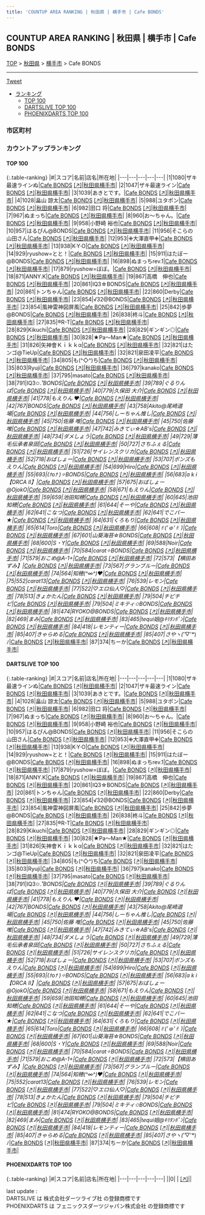 ```yaml
---
title: 'COUNTUP AREA RANKING | 秋田県 | 横手市 | Cafe BONDS'
---
```

## COUNTUP AREA RANKING | 秋田県 | 横手市 | Cafe BONDS

[TOP](/darts/rank/) > [秋田県](/darts/rank/秋田県/) > [横手市](/darts/rank/秋田県/横手市/) > Cafe BONDS

___

<a href="https://twitter.com/share?ref_src=twsrc%5Etfw" data-text="COUNTUP AREA RANKING | 秋田県横手市Cafe BONDS" class="twitter-share-button" data-hashtags="DARTSLIVE,PHOENIXDARTS,darts,ダーツ" data-show-count="false">Tweet</a>

* [ランキング](#カウントアップランキング)
    * [TOP 100](#top-100)
    * [DARTSLIVE TOP 100](#dartslive-top-100)
    * [PHOENIXDARTS TOP 100](#phoenixdarts-top-100)

### 市区町村

<ul>

</ul>

### カウントアップランキング

#### TOP 100



{:.table-ranking}
|#|スコア|名前|店名|所在地|
|---|---|---|---|---|
|1|1080|<span class="rank-name-dl">ザキ最速ラインぬ</span>|<a href="/darts/rank/shops/25b6ead1f0da3bd80d9b047a20a7ba1e.html">Cafe BONDS</a> <a href="https://search.dartslive.com/jp/shop/25b6ead1f0da3bd80d9b047a20a7ba1e">[↗]</a>|<a href="/darts/rank/秋田県/横手市">秋田県横手市</a>|
|2|1047|<span class="rank-name-dl">ザキ最速ライン</span>|<a href="/darts/rank/shops/25b6ead1f0da3bd80d9b047a20a7ba1e.html">Cafe BONDS</a> <a href="https://search.dartslive.com/jp/shop/25b6ead1f0da3bd80d9b047a20a7ba1e">[↗]</a>|<a href="/darts/rank/秋田県/横手市">秋田県横手市</a>|
|3|1039|<span class="rank-name-dl">あきとです。</span>|<a href="/darts/rank/shops/25b6ead1f0da3bd80d9b047a20a7ba1e.html">Cafe BONDS</a> <a href="https://search.dartslive.com/jp/shop/25b6ead1f0da3bd80d9b047a20a7ba1e">[↗]</a>|<a href="/darts/rank/秋田県/横手市">秋田県横手市</a>|
|4|1028|<span class="rank-name-dl">畠山 諒太</span>|<a href="/darts/rank/shops/25b6ead1f0da3bd80d9b047a20a7ba1e.html">Cafe BONDS</a> <a href="https://search.dartslive.com/jp/shop/25b6ead1f0da3bd80d9b047a20a7ba1e">[↗]</a>|<a href="/darts/rank/秋田県/横手市">秋田県横手市</a>|
|5|988|<span class="rank-name-dl">ユタポン</span>|<a href="/darts/rank/shops/25b6ead1f0da3bd80d9b047a20a7ba1e.html">Cafe BONDS</a> <a href="https://search.dartslive.com/jp/shop/25b6ead1f0da3bd80d9b047a20a7ba1e">[↗]</a>|<a href="/darts/rank/秋田県/横手市">秋田県横手市</a>|
|6|982|<span class="rank-name-dl">田口 将</span>|<a href="/darts/rank/shops/25b6ead1f0da3bd80d9b047a20a7ba1e.html">Cafe BONDS</a> <a href="https://search.dartslive.com/jp/shop/25b6ead1f0da3bd80d9b047a20a7ba1e">[↗]</a>|<a href="/darts/rank/秋田県/横手市">秋田県横手市</a>|
|7|967|<span class="rank-name-dl">ぬまっち</span>|<a href="/darts/rank/shops/25b6ead1f0da3bd80d9b047a20a7ba1e.html">Cafe BONDS</a> <a href="https://search.dartslive.com/jp/shop/25b6ead1f0da3bd80d9b047a20a7ba1e">[↗]</a>|<a href="/darts/rank/秋田県/横手市">秋田県横手市</a>|
|8|960|<span class="rank-name-dl">お～ちゃん。</span>|<a href="/darts/rank/shops/25b6ead1f0da3bd80d9b047a20a7ba1e.html">Cafe BONDS</a> <a href="https://search.dartslive.com/jp/shop/25b6ead1f0da3bd80d9b047a20a7ba1e">[↗]</a>|<a href="/darts/rank/秋田県/横手市">秋田県横手市</a>|
|9|958|<span class="rank-name-dl">小野崎 裕也</span>|<a href="/darts/rank/shops/25b6ead1f0da3bd80d9b047a20a7ba1e.html">Cafe BONDS</a> <a href="https://search.dartslive.com/jp/shop/25b6ead1f0da3bd80d9b047a20a7ba1e">[↗]</a>|<a href="/darts/rank/秋田県/横手市">秋田県横手市</a>|
|10|957|<span class="rank-name-dl">はるぴん@BONDS</span>|<a href="/darts/rank/shops/25b6ead1f0da3bd80d9b047a20a7ba1e.html">Cafe BONDS</a> <a href="https://search.dartslive.com/jp/shop/25b6ead1f0da3bd80d9b047a20a7ba1e">[↗]</a>|<a href="/darts/rank/秋田県/横手市">秋田県横手市</a>|
|11|956|<span class="rank-name-dl">そこらの山田さん</span>|<a href="/darts/rank/shops/25b6ead1f0da3bd80d9b047a20a7ba1e.html">Cafe BONDS</a> <a href="https://search.dartslive.com/jp/shop/25b6ead1f0da3bd80d9b047a20a7ba1e">[↗]</a>|<a href="/darts/rank/秋田県/横手市">秋田県横手市</a>|
|12|953|<span class="rank-name-dl">✙大澤直甲✙</span>|<a href="/darts/rank/shops/25b6ead1f0da3bd80d9b047a20a7ba1e.html">Cafe BONDS</a> <a href="https://search.dartslive.com/jp/shop/25b6ead1f0da3bd80d9b047a20a7ba1e">[↗]</a>|<a href="/darts/rank/秋田県/横手市">秋田県横手市</a>|
|13|938|<span class="rank-name-dl">K·Y·O</span>|<a href="/darts/rank/shops/25b6ead1f0da3bd80d9b047a20a7ba1e.html">Cafe BONDS</a> <a href="https://search.dartslive.com/jp/shop/25b6ead1f0da3bd80d9b047a20a7ba1e">[↗]</a>|<a href="/darts/rank/秋田県/横手市">秋田県横手市</a>|
|14|929|<span class="rank-name-dl">ryushow=とと！</span>|<a href="/darts/rank/shops/25b6ead1f0da3bd80d9b047a20a7ba1e.html">Cafe BONDS</a> <a href="https://search.dartslive.com/jp/shop/25b6ead1f0da3bd80d9b047a20a7ba1e">[↗]</a>|<a href="/darts/rank/秋田県/横手市">秋田県横手市</a>|
|15|911|<span class="rank-name-dl">はたぼー@BONDS</span>|<a href="/darts/rank/shops/25b6ead1f0da3bd80d9b047a20a7ba1e.html">Cafe BONDS</a> <a href="https://search.dartslive.com/jp/shop/25b6ead1f0da3bd80d9b047a20a7ba1e">[↗]</a>|<a href="/darts/rank/秋田県/横手市">秋田県横手市</a>|
|16|898|<span class="rank-name-dl">ぬまっちrev.1</span>|<a href="/darts/rank/shops/25b6ead1f0da3bd80d9b047a20a7ba1e.html">Cafe BONDS</a> <a href="https://search.dartslive.com/jp/shop/25b6ead1f0da3bd80d9b047a20a7ba1e">[↗]</a>|<a href="/darts/rank/秋田県/横手市">秋田県横手市</a>|
|17|879|<span class="rank-name-dl">ryushow=ぼぼ。</span>|<a href="/darts/rank/shops/25b6ead1f0da3bd80d9b047a20a7ba1e.html">Cafe BONDS</a> <a href="https://search.dartslive.com/jp/shop/25b6ead1f0da3bd80d9b047a20a7ba1e">[↗]</a>|<a href="/darts/rank/秋田県/横手市">秋田県横手市</a>|
|18|871|<span class="rank-name-dl">ANNY.K</span>|<a href="/darts/rank/shops/25b6ead1f0da3bd80d9b047a20a7ba1e.html">Cafe BONDS</a> <a href="https://search.dartslive.com/jp/shop/25b6ead1f0da3bd80d9b047a20a7ba1e">[↗]</a>|<a href="/darts/rank/秋田県/横手市">秋田県横手市</a>|
|19|867|<span class="rank-name-dl">高橋　伸也</span>|<a href="/darts/rank/shops/25b6ead1f0da3bd80d9b047a20a7ba1e.html">Cafe BONDS</a> <a href="https://search.dartslive.com/jp/shop/25b6ead1f0da3bd80d9b047a20a7ba1e">[↗]</a>|<a href="/darts/rank/秋田県/横手市">秋田県横手市</a>|
|20|861|<span class="rank-name-dl">IQ3☆BONDS</span>|<a href="/darts/rank/shops/25b6ead1f0da3bd80d9b047a20a7ba1e.html">Cafe BONDS</a> <a href="https://search.dartslive.com/jp/shop/25b6ead1f0da3bd80d9b047a20a7ba1e">[↗]</a>|<a href="/darts/rank/秋田県/横手市">秋田県横手市</a>|
|20|861|<span class="rank-name-dl">トンちゃん</span>|<a href="/darts/rank/shops/25b6ead1f0da3bd80d9b047a20a7ba1e.html">Cafe BONDS</a> <a href="https://search.dartslive.com/jp/shop/25b6ead1f0da3bd80d9b047a20a7ba1e">[↗]</a>|<a href="/darts/rank/秋田県/横手市">秋田県横手市</a>|
|22|860|<span class="rank-name-dl">Derby</span>|<a href="/darts/rank/shops/25b6ead1f0da3bd80d9b047a20a7ba1e.html">Cafe BONDS</a> <a href="https://search.dartslive.com/jp/shop/25b6ead1f0da3bd80d9b047a20a7ba1e">[↗]</a>|<a href="/darts/rank/秋田県/横手市">秋田県横手市</a>|
|23|854|<span class="rank-name-dl">√32@BONDS</span>|<a href="/darts/rank/shops/25b6ead1f0da3bd80d9b047a20a7ba1e.html">Cafe BONDS</a> <a href="https://search.dartslive.com/jp/shop/25b6ead1f0da3bd80d9b047a20a7ba1e">[↗]</a>|<a href="/darts/rank/秋田県/横手市">秋田県横手市</a>|
|23|854|<span class="rank-name-dl">風神雷神図屏風</span>|<a href="/darts/rank/shops/25b6ead1f0da3bd80d9b047a20a7ba1e.html">Cafe BONDS</a> <a href="https://search.dartslive.com/jp/shop/25b6ead1f0da3bd80d9b047a20a7ba1e">[↗]</a>|<a href="/darts/rank/秋田県/横手市">秋田県横手市</a>|
|25|842|<span class="rank-name-dl">歩夢@BONDS</span>|<a href="/darts/rank/shops/25b6ead1f0da3bd80d9b047a20a7ba1e.html">Cafe BONDS</a> <a href="https://search.dartslive.com/jp/shop/25b6ead1f0da3bd80d9b047a20a7ba1e">[↗]</a>|<a href="/darts/rank/秋田県/横手市">秋田県横手市</a>|
|26|838|<span class="rank-name-dl">柊斗</span>|<a href="/darts/rank/shops/25b6ead1f0da3bd80d9b047a20a7ba1e.html">Cafe BONDS</a> <a href="https://search.dartslive.com/jp/shop/25b6ead1f0da3bd80d9b047a20a7ba1e">[↗]</a>|<a href="/darts/rank/秋田県/横手市">秋田県横手市</a>|
|27|835|<span class="rank-name-dl">®︎R-T</span>|<a href="/darts/rank/shops/25b6ead1f0da3bd80d9b047a20a7ba1e.html">Cafe BONDS</a> <a href="https://search.dartslive.com/jp/shop/25b6ead1f0da3bd80d9b047a20a7ba1e">[↗]</a>|<a href="/darts/rank/秋田県/横手市">秋田県横手市</a>|
|28|829|<span class="rank-name-dl">Kikuchi</span>|<a href="/darts/rank/shops/25b6ead1f0da3bd80d9b047a20a7ba1e.html">Cafe BONDS</a> <a href="https://search.dartslive.com/jp/shop/25b6ead1f0da3bd80d9b047a20a7ba1e">[↗]</a>|<a href="/darts/rank/秋田県/横手市">秋田県横手市</a>|
|28|829|<span class="rank-name-dl">ギンギン◎</span>|<a href="/darts/rank/shops/25b6ead1f0da3bd80d9b047a20a7ba1e.html">Cafe BONDS</a> <a href="https://search.dartslive.com/jp/shop/25b6ead1f0da3bd80d9b047a20a7ba1e">[↗]</a>|<a href="/darts/rank/秋田県/横手市">秋田県横手市</a>|
|30|828|<span class="rank-name-dl">★Pa～Man★</span>|<a href="/darts/rank/shops/25b6ead1f0da3bd80d9b047a20a7ba1e.html">Cafe BONDS</a> <a href="https://search.dartslive.com/jp/shop/25b6ead1f0da3bd80d9b047a20a7ba1e">[↗]</a>|<a href="/darts/rank/秋田県/横手市">秋田県横手市</a>|
|31|826|<span class="rank-name-dl">矢神會Ｋｉｋｋα</span>|<a href="/darts/rank/shops/25b6ead1f0da3bd80d9b047a20a7ba1e.html">Cafe BONDS</a> <a href="https://search.dartslive.com/jp/shop/25b6ead1f0da3bd80d9b047a20a7ba1e">[↗]</a>|<a href="/darts/rank/秋田県/横手市">秋田県横手市</a>|
|32|821|<span class="rank-name-dl">はたンゴ@TieUp</span>|<a href="/darts/rank/shops/25b6ead1f0da3bd80d9b047a20a7ba1e.html">Cafe BONDS</a> <a href="https://search.dartslive.com/jp/shop/25b6ead1f0da3bd80d9b047a20a7ba1e">[↗]</a>|<a href="/darts/rank/秋田県/横手市">秋田県横手市</a>|
|32|821|<span class="rank-name-dl">泉田凌平</span>|<a href="/darts/rank/shops/25b6ead1f0da3bd80d9b047a20a7ba1e.html">Cafe BONDS</a> <a href="https://search.dartslive.com/jp/shop/25b6ead1f0da3bd80d9b047a20a7ba1e">[↗]</a>|<a href="/darts/rank/秋田県/横手市">秋田県横手市</a>|
|34|805|<span class="rank-name-dl">も(^◇^)ち</span>|<a href="/darts/rank/shops/25b6ead1f0da3bd80d9b047a20a7ba1e.html">Cafe BONDS</a> <a href="https://search.dartslive.com/jp/shop/25b6ead1f0da3bd80d9b047a20a7ba1e">[↗]</a>|<a href="/darts/rank/秋田県/横手市">秋田県横手市</a>|
|35|803|<span class="rank-name-dl">Ryuji</span>|<a href="/darts/rank/shops/25b6ead1f0da3bd80d9b047a20a7ba1e.html">Cafe BONDS</a> <a href="https://search.dartslive.com/jp/shop/25b6ead1f0da3bd80d9b047a20a7ba1e">[↗]</a>|<a href="/darts/rank/秋田県/横手市">秋田県横手市</a>|
|36|797|<span class="rank-name-dl">kanako</span>|<a href="/darts/rank/shops/25b6ead1f0da3bd80d9b047a20a7ba1e.html">Cafe BONDS</a> <a href="https://search.dartslive.com/jp/shop/25b6ead1f0da3bd80d9b047a20a7ba1e">[↗]</a>|<a href="/darts/rank/秋田県/横手市">秋田県横手市</a>|
|37|795|<span class="rank-name-dl">masato</span>|<a href="/darts/rank/shops/25b6ead1f0da3bd80d9b047a20a7ba1e.html">Cafe BONDS</a> <a href="https://search.dartslive.com/jp/shop/25b6ead1f0da3bd80d9b047a20a7ba1e">[↗]</a>|<a href="/darts/rank/秋田県/横手市">秋田県横手市</a>|
|38|791|<span class="rank-name-dl">IQ3✩.*˚BONDS</span>|<a href="/darts/rank/shops/25b6ead1f0da3bd80d9b047a20a7ba1e.html">Cafe BONDS</a> <a href="https://search.dartslive.com/jp/shop/25b6ead1f0da3bd80d9b047a20a7ba1e">[↗]</a>|<a href="/darts/rank/秋田県/横手市">秋田県横手市</a>|
|39|789|<span class="rank-name-dl">ぐるりんぱ</span>|<a href="/darts/rank/shops/25b6ead1f0da3bd80d9b047a20a7ba1e.html">Cafe BONDS</a> <a href="https://search.dartslive.com/jp/shop/25b6ead1f0da3bd80d9b047a20a7ba1e">[↗]</a>|<a href="/darts/rank/秋田県/横手市">秋田県横手市</a>|
|40|779|<span class="rank-name-dl">久保田 大介</span>|<a href="/darts/rank/shops/25b6ead1f0da3bd80d9b047a20a7ba1e.html">Cafe BONDS</a> <a href="https://search.dartslive.com/jp/shop/25b6ead1f0da3bd80d9b047a20a7ba1e">[↗]</a>|<a href="/darts/rank/秋田県/横手市">秋田県横手市</a>|
|41|778|<span class="rank-name-dl">もえりん ♥️</span>|<a href="/darts/rank/shops/25b6ead1f0da3bd80d9b047a20a7ba1e.html">Cafe BONDS</a> <a href="https://search.dartslive.com/jp/shop/25b6ead1f0da3bd80d9b047a20a7ba1e">[↗]</a>|<a href="/darts/rank/秋田県/横手市">秋田県横手市</a>|
|42|767|<span class="rank-name-dl">BONDS</span>|<a href="/darts/rank/shops/25b6ead1f0da3bd80d9b047a20a7ba1e.html">Cafe BONDS</a> <a href="https://search.dartslive.com/jp/shop/25b6ead1f0da3bd80d9b047a20a7ba1e">[↗]</a>|<a href="/darts/rank/秋田県/横手市">秋田県横手市</a>|
|43|758|<span class="rank-name-dl">Akito@尾崎道場</span>|<a href="/darts/rank/shops/25b6ead1f0da3bd80d9b047a20a7ba1e.html">Cafe BONDS</a> <a href="https://search.dartslive.com/jp/shop/25b6ead1f0da3bd80d9b047a20a7ba1e">[↗]</a>|<a href="/darts/rank/秋田県/横手市">秋田県横手市</a>|
|44|756|<span class="rank-name-dl">しーちゃん推し</span>|<a href="/darts/rank/shops/25b6ead1f0da3bd80d9b047a20a7ba1e.html">Cafe BONDS</a> <a href="https://search.dartslive.com/jp/shop/25b6ead1f0da3bd80d9b047a20a7ba1e">[↗]</a>|<a href="/darts/rank/秋田県/横手市">秋田県横手市</a>|
|45|750|<span class="rank-name-dl">佐藤 唯</span>|<a href="/darts/rank/shops/25b6ead1f0da3bd80d9b047a20a7ba1e.html">Cafe BONDS</a> <a href="https://search.dartslive.com/jp/shop/25b6ead1f0da3bd80d9b047a20a7ba1e">[↗]</a>|<a href="/darts/rank/秋田県/横手市">秋田県横手市</a>|
|45|750|<span class="rank-name-dl">佐藤　唯</span>|<a href="/darts/rank/shops/25b6ead1f0da3bd80d9b047a20a7ba1e.html">Cafe BONDS</a> <a href="https://search.dartslive.com/jp/shop/25b6ead1f0da3bd80d9b047a20a7ba1e">[↗]</a>|<a href="/darts/rank/秋田県/横手市">秋田県横手市</a>|
|47|742|<span class="rank-name-dl">みきてぃ☆AB&#x27;s</span>|<a href="/darts/rank/shops/25b6ead1f0da3bd80d9b047a20a7ba1e.html">Cafe BONDS</a> <a href="https://search.dartslive.com/jp/shop/25b6ead1f0da3bd80d9b047a20a7ba1e">[↗]</a>|<a href="/darts/rank/秋田県/横手市">秋田県横手市</a>|
|48|734|<span class="rank-name-dl">ダメしょう</span>|<a href="/darts/rank/shops/25b6ead1f0da3bd80d9b047a20a7ba1e.html">Cafe BONDS</a> <a href="https://search.dartslive.com/jp/shop/25b6ead1f0da3bd80d9b047a20a7ba1e">[↗]</a>|<a href="/darts/rank/秋田県/横手市">秋田県横手市</a>|
|49|729|<span class="rank-name-dl">薄毛伝承者泉田</span>|<a href="/darts/rank/shops/25b6ead1f0da3bd80d9b047a20a7ba1e.html">Cafe BONDS</a> <a href="https://search.dartslive.com/jp/shop/25b6ead1f0da3bd80d9b047a20a7ba1e">[↗]</a>|<a href="/darts/rank/秋田県/横手市">秋田県横手市</a>|
|50|727|<span class="rank-name-dl">さちふぇる</span>|<a href="/darts/rank/shops/25b6ead1f0da3bd80d9b047a20a7ba1e.html">Cafe BONDS</a> <a href="https://search.dartslive.com/jp/shop/25b6ead1f0da3bd80d9b047a20a7ba1e">[↗]</a>|<a href="/darts/rank/秋田県/横手市">秋田県横手市</a>|
|51|726|<span class="rank-name-dl">サイレンスクリカ</span>|<a href="/darts/rank/shops/25b6ead1f0da3bd80d9b047a20a7ba1e.html">Cafe BONDS</a> <a href="https://search.dartslive.com/jp/shop/25b6ead1f0da3bd80d9b047a20a7ba1e">[↗]</a>|<a href="/darts/rank/秋田県/横手市">秋田県横手市</a>|
|52|718|<span class="rank-name-dl">おばしょー</span>|<a href="/darts/rank/shops/25b6ead1f0da3bd80d9b047a20a7ba1e.html">Cafe BONDS</a> <a href="https://search.dartslive.com/jp/shop/25b6ead1f0da3bd80d9b047a20a7ba1e">[↗]</a>|<a href="/darts/rank/秋田県/横手市">秋田県横手市</a>|
|53|707|<span class="rank-name-dl">ボンズもえりん</span>|<a href="/darts/rank/shops/25b6ead1f0da3bd80d9b047a20a7ba1e.html">Cafe BONDS</a> <a href="https://search.dartslive.com/jp/shop/25b6ead1f0da3bd80d9b047a20a7ba1e">[↗]</a>|<a href="/darts/rank/秋田県/横手市">秋田県横手市</a>|
|54|699|<span class="rank-name-dl">Hiro</span>|<a href="/darts/rank/shops/25b6ead1f0da3bd80d9b047a20a7ba1e.html">Cafe BONDS</a> <a href="https://search.dartslive.com/jp/shop/25b6ead1f0da3bd80d9b047a20a7ba1e">[↗]</a>|<a href="/darts/rank/秋田県/横手市">秋田県横手市</a>|
|55|693|<span class="rank-name-dl">(ﾅoﾅ )✧BONDS</span>|<a href="/darts/rank/shops/25b6ead1f0da3bd80d9b047a20a7ba1e.html">Cafe BONDS</a> <a href="https://search.dartslive.com/jp/shop/25b6ead1f0da3bd80d9b047a20a7ba1e">[↗]</a>|<a href="/darts/rank/秋田県/横手市">秋田県横手市</a>|
|56|683|<span class="rank-name-dl">a k i【ORCA Ⅱ】</span>|<a href="/darts/rank/shops/25b6ead1f0da3bd80d9b047a20a7ba1e.html">Cafe BONDS</a> <a href="https://search.dartslive.com/jp/shop/25b6ead1f0da3bd80d9b047a20a7ba1e">[↗]</a>|<a href="/darts/rank/秋田県/横手市">秋田県横手市</a>|
|57|675|<span class="rank-name-dl">おばしょー@OjokO</span>|<a href="/darts/rank/shops/25b6ead1f0da3bd80d9b047a20a7ba1e.html">Cafe BONDS</a> <a href="https://search.dartslive.com/jp/shop/25b6ead1f0da3bd80d9b047a20a7ba1e">[↗]</a>|<a href="/darts/rank/秋田県/横手市">秋田県横手市</a>|
|58|671|<span class="rank-name-dl">もえりん</span>|<a href="/darts/rank/shops/25b6ead1f0da3bd80d9b047a20a7ba1e.html">Cafe BONDS</a> <a href="https://search.dartslive.com/jp/shop/25b6ead1f0da3bd80d9b047a20a7ba1e">[↗]</a>|<a href="/darts/rank/秋田県/横手市">秋田県横手市</a>|
|59|659|<span class="rank-name-dl">池田知穂</span>|<a href="/darts/rank/shops/25b6ead1f0da3bd80d9b047a20a7ba1e.html">Cafe BONDS</a> <a href="https://search.dartslive.com/jp/shop/25b6ead1f0da3bd80d9b047a20a7ba1e">[↗]</a>|<a href="/darts/rank/秋田県/横手市">秋田県横手市</a>|
|60|645|<span class="rank-name-dl">池田 知穂</span>|<a href="/darts/rank/shops/25b6ead1f0da3bd80d9b047a20a7ba1e.html">Cafe BONDS</a> <a href="https://search.dartslive.com/jp/shop/25b6ead1f0da3bd80d9b047a20a7ba1e">[↗]</a>|<a href="/darts/rank/秋田県/横手市">秋田県横手市</a>|
|61|644|<span class="rank-name-dl">そーや</span>|<a href="/darts/rank/shops/25b6ead1f0da3bd80d9b047a20a7ba1e.html">Cafe BONDS</a> <a href="https://search.dartslive.com/jp/shop/25b6ead1f0da3bd80d9b047a20a7ba1e">[↗]</a>|<a href="/darts/rank/秋田県/横手市">秋田県横手市</a>|
|62|641|<span class="rank-name-dl">こなつ</span>|<a href="/darts/rank/shops/25b6ead1f0da3bd80d9b047a20a7ba1e.html">Cafe BONDS</a> <a href="https://search.dartslive.com/jp/shop/25b6ead1f0da3bd80d9b047a20a7ba1e">[↗]</a>|<a href="/darts/rank/秋田県/横手市">秋田県横手市</a>|
|62|641|<span class="rank-name-dl">でこパー★</span>|<a href="/darts/rank/shops/25b6ead1f0da3bd80d9b047a20a7ba1e.html">Cafe BONDS</a> <a href="https://search.dartslive.com/jp/shop/25b6ead1f0da3bd80d9b047a20a7ba1e">[↗]</a>|<a href="/darts/rank/秋田県/横手市">秋田県横手市</a>|
|64|631|<span class="rank-name-dl">くろもり</span>|<a href="/darts/rank/shops/25b6ead1f0da3bd80d9b047a20a7ba1e.html">Cafe BONDS</a> <a href="https://search.dartslive.com/jp/shop/25b6ead1f0da3bd80d9b047a20a7ba1e">[↗]</a>|<a href="/darts/rank/秋田県/横手市">秋田県横手市</a>|
|65|614|<span class="rank-name-dl">Toro</span>|<a href="/darts/rank/shops/25b6ead1f0da3bd80d9b047a20a7ba1e.html">Cafe BONDS</a> <a href="https://search.dartslive.com/jp/shop/25b6ead1f0da3bd80d9b047a20a7ba1e">[↗]</a>|<a href="/darts/rank/秋田県/横手市">秋田県横手市</a>|
|66|608|<span class="rank-name-dl">✌︎(&#x27;ゅ&#x27;✌︎ )</span>|<a href="/darts/rank/shops/25b6ead1f0da3bd80d9b047a20a7ba1e.html">Cafe BONDS</a> <a href="https://search.dartslive.com/jp/shop/25b6ead1f0da3bd80d9b047a20a7ba1e">[↗]</a>|<a href="/darts/rank/秋田県/横手市">秋田県横手市</a>|
|67|601|<span class="rank-name-dl">山葵海苔☆BONDS</span>|<a href="/darts/rank/shops/25b6ead1f0da3bd80d9b047a20a7ba1e.html">Cafe BONDS</a> <a href="https://search.dartslive.com/jp/shop/25b6ead1f0da3bd80d9b047a20a7ba1e">[↗]</a>|<a href="/darts/rank/秋田県/横手市">秋田県横手市</a>|
|68|600|<span class="rank-name-dl">S・Y</span>|<a href="/darts/rank/shops/25b6ead1f0da3bd80d9b047a20a7ba1e.html">Cafe BONDS</a> <a href="https://search.dartslive.com/jp/shop/25b6ead1f0da3bd80d9b047a20a7ba1e">[↗]</a>|<a href="/darts/rank/秋田県/横手市">秋田県横手市</a>|
|69|588|<span class="rank-name-dl">Noir</span>|<a href="/darts/rank/shops/25b6ead1f0da3bd80d9b047a20a7ba1e.html">Cafe BONDS</a> <a href="https://search.dartslive.com/jp/shop/25b6ead1f0da3bd80d9b047a20a7ba1e">[↗]</a>|<a href="/darts/rank/秋田県/横手市">秋田県横手市</a>|
|70|584|<span class="rank-name-dl">carat︎✧BONDS</span>|<a href="/darts/rank/shops/25b6ead1f0da3bd80d9b047a20a7ba1e.html">Cafe BONDS</a> <a href="https://search.dartslive.com/jp/shop/25b6ead1f0da3bd80d9b047a20a7ba1e">[↗]</a>|<a href="/darts/rank/秋田県/横手市">秋田県横手市</a>|
|71|579|<span class="rank-name-dl">おこめ@A-1+</span>|<a href="/darts/rank/shops/25b6ead1f0da3bd80d9b047a20a7ba1e.html">Cafe BONDS</a> <a href="https://search.dartslive.com/jp/shop/25b6ead1f0da3bd80d9b047a20a7ba1e">[↗]</a>|<a href="/darts/rank/秋田県/横手市">秋田県横手市</a>|
|72|573|<span class="rank-name-dl">【横田あずみ】</span>|<a href="/darts/rank/shops/25b6ead1f0da3bd80d9b047a20a7ba1e.html">Cafe BONDS</a> <a href="https://search.dartslive.com/jp/shop/25b6ead1f0da3bd80d9b047a20a7ba1e">[↗]</a>|<a href="/darts/rank/秋田県/横手市">秋田県横手市</a>|
|73|567|<span class="rank-name-dl">グランブルー</span>|<a href="/darts/rank/shops/25b6ead1f0da3bd80d9b047a20a7ba1e.html">Cafe BONDS</a> <a href="https://search.dartslive.com/jp/shop/25b6ead1f0da3bd80d9b047a20a7ba1e">[↗]</a>|<a href="/darts/rank/秋田県/横手市">秋田県横手市</a>|
|74|564|<span class="rank-name-dl">知穂(^∞^)♥️</span>|<a href="/darts/rank/shops/25b6ead1f0da3bd80d9b047a20a7ba1e.html">Cafe BONDS</a> <a href="https://search.dartslive.com/jp/shop/25b6ead1f0da3bd80d9b047a20a7ba1e">[↗]</a>|<a href="/darts/rank/秋田県/横手市">秋田県横手市</a>|
|75|552|<span class="rank-name-dl">carat13</span>|<a href="/darts/rank/shops/25b6ead1f0da3bd80d9b047a20a7ba1e.html">Cafe BONDS</a> <a href="https://search.dartslive.com/jp/shop/25b6ead1f0da3bd80d9b047a20a7ba1e">[↗]</a>|<a href="/darts/rank/秋田県/横手市">秋田県横手市</a>|
|76|539|<span class="rank-name-dl">レモン</span>|<a href="/darts/rank/shops/25b6ead1f0da3bd80d9b047a20a7ba1e.html">Cafe BONDS</a> <a href="https://search.dartslive.com/jp/shop/25b6ead1f0da3bd80d9b047a20a7ba1e">[↗]</a>|<a href="/darts/rank/秋田県/横手市">秋田県横手市</a>|
|77|522|<span class="rank-name-dl">♡エロ仙人♡</span>|<a href="/darts/rank/shops/25b6ead1f0da3bd80d9b047a20a7ba1e.html">Cafe BONDS</a> <a href="https://search.dartslive.com/jp/shop/25b6ead1f0da3bd80d9b047a20a7ba1e">[↗]</a>|<a href="/darts/rank/秋田県/横手市">秋田県横手市</a>|
|78|513|<span class="rank-name-dl">きょかたん</span>|<a href="/darts/rank/shops/25b6ead1f0da3bd80d9b047a20a7ba1e.html">Cafe BONDS</a> <a href="https://search.dartslive.com/jp/shop/25b6ead1f0da3bd80d9b047a20a7ba1e">[↗]</a>|<a href="/darts/rank/秋田県/横手市">秋田県横手市</a>|
|79|504|<span class="rank-name-dl">チピチピ</span>|<a href="/darts/rank/shops/25b6ead1f0da3bd80d9b047a20a7ba1e.html">Cafe BONDS</a> <a href="https://search.dartslive.com/jp/shop/25b6ead1f0da3bd80d9b047a20a7ba1e">[↗]</a>|<a href="/darts/rank/秋田県/横手市">秋田県横手市</a>|
|79|504|<span class="rank-name-dl">ミキティ✩BONDS</span>|<a href="/darts/rank/shops/25b6ead1f0da3bd80d9b047a20a7ba1e.html">Cafe BONDS</a> <a href="https://search.dartslive.com/jp/shop/25b6ead1f0da3bd80d9b047a20a7ba1e">[↗]</a>|<a href="/darts/rank/秋田県/横手市">秋田県横手市</a>|
|81|474|<span class="rank-name-dl">RYOKO@BONDS</span>|<a href="/darts/rank/shops/25b6ead1f0da3bd80d9b047a20a7ba1e.html">Cafe BONDS</a> <a href="https://search.dartslive.com/jp/shop/25b6ead1f0da3bd80d9b047a20a7ba1e">[↗]</a>|<a href="/darts/rank/秋田県/横手市">秋田県横手市</a>|
|82|469|<span class="rank-name-dl">まみ</span>|<a href="/darts/rank/shops/25b6ead1f0da3bd80d9b047a20a7ba1e.html">Cafe BONDS</a> <a href="https://search.dartslive.com/jp/shop/25b6ead1f0da3bd80d9b047a20a7ba1e">[↗]</a>|<a href="/darts/rank/秋田県/横手市">秋田県横手市</a>|
|83|465|<span class="rank-name-dl">tequi姐@ｷﾘﾀﾝﾎﾟﾝ</span>|<a href="/darts/rank/shops/25b6ead1f0da3bd80d9b047a20a7ba1e.html">Cafe BONDS</a> <a href="https://search.dartslive.com/jp/shop/25b6ead1f0da3bd80d9b047a20a7ba1e">[↗]</a>|<a href="/darts/rank/秋田県/横手市">秋田県横手市</a>|
|84|418|<span class="rank-name-dl">レモンティー</span>|<a href="/darts/rank/shops/25b6ead1f0da3bd80d9b047a20a7ba1e.html">Cafe BONDS</a> <a href="https://search.dartslive.com/jp/shop/25b6ead1f0da3bd80d9b047a20a7ba1e">[↗]</a>|<a href="/darts/rank/秋田県/横手市">秋田県横手市</a>|
|85|407|<span class="rank-name-dl">きゃらめる</span>|<a href="/darts/rank/shops/25b6ead1f0da3bd80d9b047a20a7ba1e.html">Cafe BONDS</a> <a href="https://search.dartslive.com/jp/shop/25b6ead1f0da3bd80d9b047a20a7ba1e">[↗]</a>|<a href="/darts/rank/秋田県/横手市">秋田県横手市</a>|
|85|407|<span class="rank-name-dl">さやヽ(*&#x27;▽&#x27;*)ﾉ</span>|<a href="/darts/rank/shops/25b6ead1f0da3bd80d9b047a20a7ba1e.html">Cafe BONDS</a> <a href="https://search.dartslive.com/jp/shop/25b6ead1f0da3bd80d9b047a20a7ba1e">[↗]</a>|<a href="/darts/rank/秋田県/横手市">秋田県横手市</a>|
|87|374|<span class="rank-name-dl">ちーか</span>|<a href="/darts/rank/shops/25b6ead1f0da3bd80d9b047a20a7ba1e.html">Cafe BONDS</a> <a href="https://search.dartslive.com/jp/shop/25b6ead1f0da3bd80d9b047a20a7ba1e">[↗]</a>|<a href="/darts/rank/秋田県/横手市">秋田県横手市</a>|


#### DARTSLIVE TOP 100



{:.table-ranking}
|#|スコア|名前|店名|所在地|
|---|---|---|---|---|
|1|1080|<span class="rank-name-dl">ザキ最速ラインぬ</span>|<a href="/darts/rank/shops/25b6ead1f0da3bd80d9b047a20a7ba1e.html">Cafe BONDS</a> <a href="https://search.dartslive.com/jp/shop/25b6ead1f0da3bd80d9b047a20a7ba1e">[↗]</a>|<a href="/darts/rank/秋田県/横手市">秋田県横手市</a>|
|2|1047|<span class="rank-name-dl">ザキ最速ライン</span>|<a href="/darts/rank/shops/25b6ead1f0da3bd80d9b047a20a7ba1e.html">Cafe BONDS</a> <a href="https://search.dartslive.com/jp/shop/25b6ead1f0da3bd80d9b047a20a7ba1e">[↗]</a>|<a href="/darts/rank/秋田県/横手市">秋田県横手市</a>|
|3|1039|<span class="rank-name-dl">あきとです。</span>|<a href="/darts/rank/shops/25b6ead1f0da3bd80d9b047a20a7ba1e.html">Cafe BONDS</a> <a href="https://search.dartslive.com/jp/shop/25b6ead1f0da3bd80d9b047a20a7ba1e">[↗]</a>|<a href="/darts/rank/秋田県/横手市">秋田県横手市</a>|
|4|1028|<span class="rank-name-dl">畠山 諒太</span>|<a href="/darts/rank/shops/25b6ead1f0da3bd80d9b047a20a7ba1e.html">Cafe BONDS</a> <a href="https://search.dartslive.com/jp/shop/25b6ead1f0da3bd80d9b047a20a7ba1e">[↗]</a>|<a href="/darts/rank/秋田県/横手市">秋田県横手市</a>|
|5|988|<span class="rank-name-dl">ユタポン</span>|<a href="/darts/rank/shops/25b6ead1f0da3bd80d9b047a20a7ba1e.html">Cafe BONDS</a> <a href="https://search.dartslive.com/jp/shop/25b6ead1f0da3bd80d9b047a20a7ba1e">[↗]</a>|<a href="/darts/rank/秋田県/横手市">秋田県横手市</a>|
|6|982|<span class="rank-name-dl">田口 将</span>|<a href="/darts/rank/shops/25b6ead1f0da3bd80d9b047a20a7ba1e.html">Cafe BONDS</a> <a href="https://search.dartslive.com/jp/shop/25b6ead1f0da3bd80d9b047a20a7ba1e">[↗]</a>|<a href="/darts/rank/秋田県/横手市">秋田県横手市</a>|
|7|967|<span class="rank-name-dl">ぬまっち</span>|<a href="/darts/rank/shops/25b6ead1f0da3bd80d9b047a20a7ba1e.html">Cafe BONDS</a> <a href="https://search.dartslive.com/jp/shop/25b6ead1f0da3bd80d9b047a20a7ba1e">[↗]</a>|<a href="/darts/rank/秋田県/横手市">秋田県横手市</a>|
|8|960|<span class="rank-name-dl">お～ちゃん。</span>|<a href="/darts/rank/shops/25b6ead1f0da3bd80d9b047a20a7ba1e.html">Cafe BONDS</a> <a href="https://search.dartslive.com/jp/shop/25b6ead1f0da3bd80d9b047a20a7ba1e">[↗]</a>|<a href="/darts/rank/秋田県/横手市">秋田県横手市</a>|
|9|958|<span class="rank-name-dl">小野崎 裕也</span>|<a href="/darts/rank/shops/25b6ead1f0da3bd80d9b047a20a7ba1e.html">Cafe BONDS</a> <a href="https://search.dartslive.com/jp/shop/25b6ead1f0da3bd80d9b047a20a7ba1e">[↗]</a>|<a href="/darts/rank/秋田県/横手市">秋田県横手市</a>|
|10|957|<span class="rank-name-dl">はるぴん@BONDS</span>|<a href="/darts/rank/shops/25b6ead1f0da3bd80d9b047a20a7ba1e.html">Cafe BONDS</a> <a href="https://search.dartslive.com/jp/shop/25b6ead1f0da3bd80d9b047a20a7ba1e">[↗]</a>|<a href="/darts/rank/秋田県/横手市">秋田県横手市</a>|
|11|956|<span class="rank-name-dl">そこらの山田さん</span>|<a href="/darts/rank/shops/25b6ead1f0da3bd80d9b047a20a7ba1e.html">Cafe BONDS</a> <a href="https://search.dartslive.com/jp/shop/25b6ead1f0da3bd80d9b047a20a7ba1e">[↗]</a>|<a href="/darts/rank/秋田県/横手市">秋田県横手市</a>|
|12|953|<span class="rank-name-dl">✙大澤直甲✙</span>|<a href="/darts/rank/shops/25b6ead1f0da3bd80d9b047a20a7ba1e.html">Cafe BONDS</a> <a href="https://search.dartslive.com/jp/shop/25b6ead1f0da3bd80d9b047a20a7ba1e">[↗]</a>|<a href="/darts/rank/秋田県/横手市">秋田県横手市</a>|
|13|938|<span class="rank-name-dl">K·Y·O</span>|<a href="/darts/rank/shops/25b6ead1f0da3bd80d9b047a20a7ba1e.html">Cafe BONDS</a> <a href="https://search.dartslive.com/jp/shop/25b6ead1f0da3bd80d9b047a20a7ba1e">[↗]</a>|<a href="/darts/rank/秋田県/横手市">秋田県横手市</a>|
|14|929|<span class="rank-name-dl">ryushow=とと！</span>|<a href="/darts/rank/shops/25b6ead1f0da3bd80d9b047a20a7ba1e.html">Cafe BONDS</a> <a href="https://search.dartslive.com/jp/shop/25b6ead1f0da3bd80d9b047a20a7ba1e">[↗]</a>|<a href="/darts/rank/秋田県/横手市">秋田県横手市</a>|
|15|911|<span class="rank-name-dl">はたぼー@BONDS</span>|<a href="/darts/rank/shops/25b6ead1f0da3bd80d9b047a20a7ba1e.html">Cafe BONDS</a> <a href="https://search.dartslive.com/jp/shop/25b6ead1f0da3bd80d9b047a20a7ba1e">[↗]</a>|<a href="/darts/rank/秋田県/横手市">秋田県横手市</a>|
|16|898|<span class="rank-name-dl">ぬまっちrev.1</span>|<a href="/darts/rank/shops/25b6ead1f0da3bd80d9b047a20a7ba1e.html">Cafe BONDS</a> <a href="https://search.dartslive.com/jp/shop/25b6ead1f0da3bd80d9b047a20a7ba1e">[↗]</a>|<a href="/darts/rank/秋田県/横手市">秋田県横手市</a>|
|17|879|<span class="rank-name-dl">ryushow=ぼぼ。</span>|<a href="/darts/rank/shops/25b6ead1f0da3bd80d9b047a20a7ba1e.html">Cafe BONDS</a> <a href="https://search.dartslive.com/jp/shop/25b6ead1f0da3bd80d9b047a20a7ba1e">[↗]</a>|<a href="/darts/rank/秋田県/横手市">秋田県横手市</a>|
|18|871|<span class="rank-name-dl">ANNY.K</span>|<a href="/darts/rank/shops/25b6ead1f0da3bd80d9b047a20a7ba1e.html">Cafe BONDS</a> <a href="https://search.dartslive.com/jp/shop/25b6ead1f0da3bd80d9b047a20a7ba1e">[↗]</a>|<a href="/darts/rank/秋田県/横手市">秋田県横手市</a>|
|19|867|<span class="rank-name-dl">高橋　伸也</span>|<a href="/darts/rank/shops/25b6ead1f0da3bd80d9b047a20a7ba1e.html">Cafe BONDS</a> <a href="https://search.dartslive.com/jp/shop/25b6ead1f0da3bd80d9b047a20a7ba1e">[↗]</a>|<a href="/darts/rank/秋田県/横手市">秋田県横手市</a>|
|20|861|<span class="rank-name-dl">IQ3☆BONDS</span>|<a href="/darts/rank/shops/25b6ead1f0da3bd80d9b047a20a7ba1e.html">Cafe BONDS</a> <a href="https://search.dartslive.com/jp/shop/25b6ead1f0da3bd80d9b047a20a7ba1e">[↗]</a>|<a href="/darts/rank/秋田県/横手市">秋田県横手市</a>|
|20|861|<span class="rank-name-dl">トンちゃん</span>|<a href="/darts/rank/shops/25b6ead1f0da3bd80d9b047a20a7ba1e.html">Cafe BONDS</a> <a href="https://search.dartslive.com/jp/shop/25b6ead1f0da3bd80d9b047a20a7ba1e">[↗]</a>|<a href="/darts/rank/秋田県/横手市">秋田県横手市</a>|
|22|860|<span class="rank-name-dl">Derby</span>|<a href="/darts/rank/shops/25b6ead1f0da3bd80d9b047a20a7ba1e.html">Cafe BONDS</a> <a href="https://search.dartslive.com/jp/shop/25b6ead1f0da3bd80d9b047a20a7ba1e">[↗]</a>|<a href="/darts/rank/秋田県/横手市">秋田県横手市</a>|
|23|854|<span class="rank-name-dl">√32@BONDS</span>|<a href="/darts/rank/shops/25b6ead1f0da3bd80d9b047a20a7ba1e.html">Cafe BONDS</a> <a href="https://search.dartslive.com/jp/shop/25b6ead1f0da3bd80d9b047a20a7ba1e">[↗]</a>|<a href="/darts/rank/秋田県/横手市">秋田県横手市</a>|
|23|854|<span class="rank-name-dl">風神雷神図屏風</span>|<a href="/darts/rank/shops/25b6ead1f0da3bd80d9b047a20a7ba1e.html">Cafe BONDS</a> <a href="https://search.dartslive.com/jp/shop/25b6ead1f0da3bd80d9b047a20a7ba1e">[↗]</a>|<a href="/darts/rank/秋田県/横手市">秋田県横手市</a>|
|25|842|<span class="rank-name-dl">歩夢@BONDS</span>|<a href="/darts/rank/shops/25b6ead1f0da3bd80d9b047a20a7ba1e.html">Cafe BONDS</a> <a href="https://search.dartslive.com/jp/shop/25b6ead1f0da3bd80d9b047a20a7ba1e">[↗]</a>|<a href="/darts/rank/秋田県/横手市">秋田県横手市</a>|
|26|838|<span class="rank-name-dl">柊斗</span>|<a href="/darts/rank/shops/25b6ead1f0da3bd80d9b047a20a7ba1e.html">Cafe BONDS</a> <a href="https://search.dartslive.com/jp/shop/25b6ead1f0da3bd80d9b047a20a7ba1e">[↗]</a>|<a href="/darts/rank/秋田県/横手市">秋田県横手市</a>|
|27|835|<span class="rank-name-dl">®︎R-T</span>|<a href="/darts/rank/shops/25b6ead1f0da3bd80d9b047a20a7ba1e.html">Cafe BONDS</a> <a href="https://search.dartslive.com/jp/shop/25b6ead1f0da3bd80d9b047a20a7ba1e">[↗]</a>|<a href="/darts/rank/秋田県/横手市">秋田県横手市</a>|
|28|829|<span class="rank-name-dl">Kikuchi</span>|<a href="/darts/rank/shops/25b6ead1f0da3bd80d9b047a20a7ba1e.html">Cafe BONDS</a> <a href="https://search.dartslive.com/jp/shop/25b6ead1f0da3bd80d9b047a20a7ba1e">[↗]</a>|<a href="/darts/rank/秋田県/横手市">秋田県横手市</a>|
|28|829|<span class="rank-name-dl">ギンギン◎</span>|<a href="/darts/rank/shops/25b6ead1f0da3bd80d9b047a20a7ba1e.html">Cafe BONDS</a> <a href="https://search.dartslive.com/jp/shop/25b6ead1f0da3bd80d9b047a20a7ba1e">[↗]</a>|<a href="/darts/rank/秋田県/横手市">秋田県横手市</a>|
|30|828|<span class="rank-name-dl">★Pa～Man★</span>|<a href="/darts/rank/shops/25b6ead1f0da3bd80d9b047a20a7ba1e.html">Cafe BONDS</a> <a href="https://search.dartslive.com/jp/shop/25b6ead1f0da3bd80d9b047a20a7ba1e">[↗]</a>|<a href="/darts/rank/秋田県/横手市">秋田県横手市</a>|
|31|826|<span class="rank-name-dl">矢神會Ｋｉｋｋα</span>|<a href="/darts/rank/shops/25b6ead1f0da3bd80d9b047a20a7ba1e.html">Cafe BONDS</a> <a href="https://search.dartslive.com/jp/shop/25b6ead1f0da3bd80d9b047a20a7ba1e">[↗]</a>|<a href="/darts/rank/秋田県/横手市">秋田県横手市</a>|
|32|821|<span class="rank-name-dl">はたンゴ@TieUp</span>|<a href="/darts/rank/shops/25b6ead1f0da3bd80d9b047a20a7ba1e.html">Cafe BONDS</a> <a href="https://search.dartslive.com/jp/shop/25b6ead1f0da3bd80d9b047a20a7ba1e">[↗]</a>|<a href="/darts/rank/秋田県/横手市">秋田県横手市</a>|
|32|821|<span class="rank-name-dl">泉田凌平</span>|<a href="/darts/rank/shops/25b6ead1f0da3bd80d9b047a20a7ba1e.html">Cafe BONDS</a> <a href="https://search.dartslive.com/jp/shop/25b6ead1f0da3bd80d9b047a20a7ba1e">[↗]</a>|<a href="/darts/rank/秋田県/横手市">秋田県横手市</a>|
|34|805|<span class="rank-name-dl">も(^◇^)ち</span>|<a href="/darts/rank/shops/25b6ead1f0da3bd80d9b047a20a7ba1e.html">Cafe BONDS</a> <a href="https://search.dartslive.com/jp/shop/25b6ead1f0da3bd80d9b047a20a7ba1e">[↗]</a>|<a href="/darts/rank/秋田県/横手市">秋田県横手市</a>|
|35|803|<span class="rank-name-dl">Ryuji</span>|<a href="/darts/rank/shops/25b6ead1f0da3bd80d9b047a20a7ba1e.html">Cafe BONDS</a> <a href="https://search.dartslive.com/jp/shop/25b6ead1f0da3bd80d9b047a20a7ba1e">[↗]</a>|<a href="/darts/rank/秋田県/横手市">秋田県横手市</a>|
|36|797|<span class="rank-name-dl">kanako</span>|<a href="/darts/rank/shops/25b6ead1f0da3bd80d9b047a20a7ba1e.html">Cafe BONDS</a> <a href="https://search.dartslive.com/jp/shop/25b6ead1f0da3bd80d9b047a20a7ba1e">[↗]</a>|<a href="/darts/rank/秋田県/横手市">秋田県横手市</a>|
|37|795|<span class="rank-name-dl">masato</span>|<a href="/darts/rank/shops/25b6ead1f0da3bd80d9b047a20a7ba1e.html">Cafe BONDS</a> <a href="https://search.dartslive.com/jp/shop/25b6ead1f0da3bd80d9b047a20a7ba1e">[↗]</a>|<a href="/darts/rank/秋田県/横手市">秋田県横手市</a>|
|38|791|<span class="rank-name-dl">IQ3✩.*˚BONDS</span>|<a href="/darts/rank/shops/25b6ead1f0da3bd80d9b047a20a7ba1e.html">Cafe BONDS</a> <a href="https://search.dartslive.com/jp/shop/25b6ead1f0da3bd80d9b047a20a7ba1e">[↗]</a>|<a href="/darts/rank/秋田県/横手市">秋田県横手市</a>|
|39|789|<span class="rank-name-dl">ぐるりんぱ</span>|<a href="/darts/rank/shops/25b6ead1f0da3bd80d9b047a20a7ba1e.html">Cafe BONDS</a> <a href="https://search.dartslive.com/jp/shop/25b6ead1f0da3bd80d9b047a20a7ba1e">[↗]</a>|<a href="/darts/rank/秋田県/横手市">秋田県横手市</a>|
|40|779|<span class="rank-name-dl">久保田 大介</span>|<a href="/darts/rank/shops/25b6ead1f0da3bd80d9b047a20a7ba1e.html">Cafe BONDS</a> <a href="https://search.dartslive.com/jp/shop/25b6ead1f0da3bd80d9b047a20a7ba1e">[↗]</a>|<a href="/darts/rank/秋田県/横手市">秋田県横手市</a>|
|41|778|<span class="rank-name-dl">もえりん ♥️</span>|<a href="/darts/rank/shops/25b6ead1f0da3bd80d9b047a20a7ba1e.html">Cafe BONDS</a> <a href="https://search.dartslive.com/jp/shop/25b6ead1f0da3bd80d9b047a20a7ba1e">[↗]</a>|<a href="/darts/rank/秋田県/横手市">秋田県横手市</a>|
|42|767|<span class="rank-name-dl">BONDS</span>|<a href="/darts/rank/shops/25b6ead1f0da3bd80d9b047a20a7ba1e.html">Cafe BONDS</a> <a href="https://search.dartslive.com/jp/shop/25b6ead1f0da3bd80d9b047a20a7ba1e">[↗]</a>|<a href="/darts/rank/秋田県/横手市">秋田県横手市</a>|
|43|758|<span class="rank-name-dl">Akito@尾崎道場</span>|<a href="/darts/rank/shops/25b6ead1f0da3bd80d9b047a20a7ba1e.html">Cafe BONDS</a> <a href="https://search.dartslive.com/jp/shop/25b6ead1f0da3bd80d9b047a20a7ba1e">[↗]</a>|<a href="/darts/rank/秋田県/横手市">秋田県横手市</a>|
|44|756|<span class="rank-name-dl">しーちゃん推し</span>|<a href="/darts/rank/shops/25b6ead1f0da3bd80d9b047a20a7ba1e.html">Cafe BONDS</a> <a href="https://search.dartslive.com/jp/shop/25b6ead1f0da3bd80d9b047a20a7ba1e">[↗]</a>|<a href="/darts/rank/秋田県/横手市">秋田県横手市</a>|
|45|750|<span class="rank-name-dl">佐藤 唯</span>|<a href="/darts/rank/shops/25b6ead1f0da3bd80d9b047a20a7ba1e.html">Cafe BONDS</a> <a href="https://search.dartslive.com/jp/shop/25b6ead1f0da3bd80d9b047a20a7ba1e">[↗]</a>|<a href="/darts/rank/秋田県/横手市">秋田県横手市</a>|
|45|750|<span class="rank-name-dl">佐藤　唯</span>|<a href="/darts/rank/shops/25b6ead1f0da3bd80d9b047a20a7ba1e.html">Cafe BONDS</a> <a href="https://search.dartslive.com/jp/shop/25b6ead1f0da3bd80d9b047a20a7ba1e">[↗]</a>|<a href="/darts/rank/秋田県/横手市">秋田県横手市</a>|
|47|742|<span class="rank-name-dl">みきてぃ☆AB&#x27;s</span>|<a href="/darts/rank/shops/25b6ead1f0da3bd80d9b047a20a7ba1e.html">Cafe BONDS</a> <a href="https://search.dartslive.com/jp/shop/25b6ead1f0da3bd80d9b047a20a7ba1e">[↗]</a>|<a href="/darts/rank/秋田県/横手市">秋田県横手市</a>|
|48|734|<span class="rank-name-dl">ダメしょう</span>|<a href="/darts/rank/shops/25b6ead1f0da3bd80d9b047a20a7ba1e.html">Cafe BONDS</a> <a href="https://search.dartslive.com/jp/shop/25b6ead1f0da3bd80d9b047a20a7ba1e">[↗]</a>|<a href="/darts/rank/秋田県/横手市">秋田県横手市</a>|
|49|729|<span class="rank-name-dl">薄毛伝承者泉田</span>|<a href="/darts/rank/shops/25b6ead1f0da3bd80d9b047a20a7ba1e.html">Cafe BONDS</a> <a href="https://search.dartslive.com/jp/shop/25b6ead1f0da3bd80d9b047a20a7ba1e">[↗]</a>|<a href="/darts/rank/秋田県/横手市">秋田県横手市</a>|
|50|727|<span class="rank-name-dl">さちふぇる</span>|<a href="/darts/rank/shops/25b6ead1f0da3bd80d9b047a20a7ba1e.html">Cafe BONDS</a> <a href="https://search.dartslive.com/jp/shop/25b6ead1f0da3bd80d9b047a20a7ba1e">[↗]</a>|<a href="/darts/rank/秋田県/横手市">秋田県横手市</a>|
|51|726|<span class="rank-name-dl">サイレンスクリカ</span>|<a href="/darts/rank/shops/25b6ead1f0da3bd80d9b047a20a7ba1e.html">Cafe BONDS</a> <a href="https://search.dartslive.com/jp/shop/25b6ead1f0da3bd80d9b047a20a7ba1e">[↗]</a>|<a href="/darts/rank/秋田県/横手市">秋田県横手市</a>|
|52|718|<span class="rank-name-dl">おばしょー</span>|<a href="/darts/rank/shops/25b6ead1f0da3bd80d9b047a20a7ba1e.html">Cafe BONDS</a> <a href="https://search.dartslive.com/jp/shop/25b6ead1f0da3bd80d9b047a20a7ba1e">[↗]</a>|<a href="/darts/rank/秋田県/横手市">秋田県横手市</a>|
|53|707|<span class="rank-name-dl">ボンズもえりん</span>|<a href="/darts/rank/shops/25b6ead1f0da3bd80d9b047a20a7ba1e.html">Cafe BONDS</a> <a href="https://search.dartslive.com/jp/shop/25b6ead1f0da3bd80d9b047a20a7ba1e">[↗]</a>|<a href="/darts/rank/秋田県/横手市">秋田県横手市</a>|
|54|699|<span class="rank-name-dl">Hiro</span>|<a href="/darts/rank/shops/25b6ead1f0da3bd80d9b047a20a7ba1e.html">Cafe BONDS</a> <a href="https://search.dartslive.com/jp/shop/25b6ead1f0da3bd80d9b047a20a7ba1e">[↗]</a>|<a href="/darts/rank/秋田県/横手市">秋田県横手市</a>|
|55|693|<span class="rank-name-dl">(ﾅoﾅ )✧BONDS</span>|<a href="/darts/rank/shops/25b6ead1f0da3bd80d9b047a20a7ba1e.html">Cafe BONDS</a> <a href="https://search.dartslive.com/jp/shop/25b6ead1f0da3bd80d9b047a20a7ba1e">[↗]</a>|<a href="/darts/rank/秋田県/横手市">秋田県横手市</a>|
|56|683|<span class="rank-name-dl">a k i【ORCA Ⅱ】</span>|<a href="/darts/rank/shops/25b6ead1f0da3bd80d9b047a20a7ba1e.html">Cafe BONDS</a> <a href="https://search.dartslive.com/jp/shop/25b6ead1f0da3bd80d9b047a20a7ba1e">[↗]</a>|<a href="/darts/rank/秋田県/横手市">秋田県横手市</a>|
|57|675|<span class="rank-name-dl">おばしょー@OjokO</span>|<a href="/darts/rank/shops/25b6ead1f0da3bd80d9b047a20a7ba1e.html">Cafe BONDS</a> <a href="https://search.dartslive.com/jp/shop/25b6ead1f0da3bd80d9b047a20a7ba1e">[↗]</a>|<a href="/darts/rank/秋田県/横手市">秋田県横手市</a>|
|58|671|<span class="rank-name-dl">もえりん</span>|<a href="/darts/rank/shops/25b6ead1f0da3bd80d9b047a20a7ba1e.html">Cafe BONDS</a> <a href="https://search.dartslive.com/jp/shop/25b6ead1f0da3bd80d9b047a20a7ba1e">[↗]</a>|<a href="/darts/rank/秋田県/横手市">秋田県横手市</a>|
|59|659|<span class="rank-name-dl">池田知穂</span>|<a href="/darts/rank/shops/25b6ead1f0da3bd80d9b047a20a7ba1e.html">Cafe BONDS</a> <a href="https://search.dartslive.com/jp/shop/25b6ead1f0da3bd80d9b047a20a7ba1e">[↗]</a>|<a href="/darts/rank/秋田県/横手市">秋田県横手市</a>|
|60|645|<span class="rank-name-dl">池田 知穂</span>|<a href="/darts/rank/shops/25b6ead1f0da3bd80d9b047a20a7ba1e.html">Cafe BONDS</a> <a href="https://search.dartslive.com/jp/shop/25b6ead1f0da3bd80d9b047a20a7ba1e">[↗]</a>|<a href="/darts/rank/秋田県/横手市">秋田県横手市</a>|
|61|644|<span class="rank-name-dl">そーや</span>|<a href="/darts/rank/shops/25b6ead1f0da3bd80d9b047a20a7ba1e.html">Cafe BONDS</a> <a href="https://search.dartslive.com/jp/shop/25b6ead1f0da3bd80d9b047a20a7ba1e">[↗]</a>|<a href="/darts/rank/秋田県/横手市">秋田県横手市</a>|
|62|641|<span class="rank-name-dl">こなつ</span>|<a href="/darts/rank/shops/25b6ead1f0da3bd80d9b047a20a7ba1e.html">Cafe BONDS</a> <a href="https://search.dartslive.com/jp/shop/25b6ead1f0da3bd80d9b047a20a7ba1e">[↗]</a>|<a href="/darts/rank/秋田県/横手市">秋田県横手市</a>|
|62|641|<span class="rank-name-dl">でこパー★</span>|<a href="/darts/rank/shops/25b6ead1f0da3bd80d9b047a20a7ba1e.html">Cafe BONDS</a> <a href="https://search.dartslive.com/jp/shop/25b6ead1f0da3bd80d9b047a20a7ba1e">[↗]</a>|<a href="/darts/rank/秋田県/横手市">秋田県横手市</a>|
|64|631|<span class="rank-name-dl">くろもり</span>|<a href="/darts/rank/shops/25b6ead1f0da3bd80d9b047a20a7ba1e.html">Cafe BONDS</a> <a href="https://search.dartslive.com/jp/shop/25b6ead1f0da3bd80d9b047a20a7ba1e">[↗]</a>|<a href="/darts/rank/秋田県/横手市">秋田県横手市</a>|
|65|614|<span class="rank-name-dl">Toro</span>|<a href="/darts/rank/shops/25b6ead1f0da3bd80d9b047a20a7ba1e.html">Cafe BONDS</a> <a href="https://search.dartslive.com/jp/shop/25b6ead1f0da3bd80d9b047a20a7ba1e">[↗]</a>|<a href="/darts/rank/秋田県/横手市">秋田県横手市</a>|
|66|608|<span class="rank-name-dl">✌︎(&#x27;ゅ&#x27;✌︎ )</span>|<a href="/darts/rank/shops/25b6ead1f0da3bd80d9b047a20a7ba1e.html">Cafe BONDS</a> <a href="https://search.dartslive.com/jp/shop/25b6ead1f0da3bd80d9b047a20a7ba1e">[↗]</a>|<a href="/darts/rank/秋田県/横手市">秋田県横手市</a>|
|67|601|<span class="rank-name-dl">山葵海苔☆BONDS</span>|<a href="/darts/rank/shops/25b6ead1f0da3bd80d9b047a20a7ba1e.html">Cafe BONDS</a> <a href="https://search.dartslive.com/jp/shop/25b6ead1f0da3bd80d9b047a20a7ba1e">[↗]</a>|<a href="/darts/rank/秋田県/横手市">秋田県横手市</a>|
|68|600|<span class="rank-name-dl">S・Y</span>|<a href="/darts/rank/shops/25b6ead1f0da3bd80d9b047a20a7ba1e.html">Cafe BONDS</a> <a href="https://search.dartslive.com/jp/shop/25b6ead1f0da3bd80d9b047a20a7ba1e">[↗]</a>|<a href="/darts/rank/秋田県/横手市">秋田県横手市</a>|
|69|588|<span class="rank-name-dl">Noir</span>|<a href="/darts/rank/shops/25b6ead1f0da3bd80d9b047a20a7ba1e.html">Cafe BONDS</a> <a href="https://search.dartslive.com/jp/shop/25b6ead1f0da3bd80d9b047a20a7ba1e">[↗]</a>|<a href="/darts/rank/秋田県/横手市">秋田県横手市</a>|
|70|584|<span class="rank-name-dl">carat︎✧BONDS</span>|<a href="/darts/rank/shops/25b6ead1f0da3bd80d9b047a20a7ba1e.html">Cafe BONDS</a> <a href="https://search.dartslive.com/jp/shop/25b6ead1f0da3bd80d9b047a20a7ba1e">[↗]</a>|<a href="/darts/rank/秋田県/横手市">秋田県横手市</a>|
|71|579|<span class="rank-name-dl">おこめ@A-1+</span>|<a href="/darts/rank/shops/25b6ead1f0da3bd80d9b047a20a7ba1e.html">Cafe BONDS</a> <a href="https://search.dartslive.com/jp/shop/25b6ead1f0da3bd80d9b047a20a7ba1e">[↗]</a>|<a href="/darts/rank/秋田県/横手市">秋田県横手市</a>|
|72|573|<span class="rank-name-dl">【横田あずみ】</span>|<a href="/darts/rank/shops/25b6ead1f0da3bd80d9b047a20a7ba1e.html">Cafe BONDS</a> <a href="https://search.dartslive.com/jp/shop/25b6ead1f0da3bd80d9b047a20a7ba1e">[↗]</a>|<a href="/darts/rank/秋田県/横手市">秋田県横手市</a>|
|73|567|<span class="rank-name-dl">グランブルー</span>|<a href="/darts/rank/shops/25b6ead1f0da3bd80d9b047a20a7ba1e.html">Cafe BONDS</a> <a href="https://search.dartslive.com/jp/shop/25b6ead1f0da3bd80d9b047a20a7ba1e">[↗]</a>|<a href="/darts/rank/秋田県/横手市">秋田県横手市</a>|
|74|564|<span class="rank-name-dl">知穂(^∞^)♥️</span>|<a href="/darts/rank/shops/25b6ead1f0da3bd80d9b047a20a7ba1e.html">Cafe BONDS</a> <a href="https://search.dartslive.com/jp/shop/25b6ead1f0da3bd80d9b047a20a7ba1e">[↗]</a>|<a href="/darts/rank/秋田県/横手市">秋田県横手市</a>|
|75|552|<span class="rank-name-dl">carat13</span>|<a href="/darts/rank/shops/25b6ead1f0da3bd80d9b047a20a7ba1e.html">Cafe BONDS</a> <a href="https://search.dartslive.com/jp/shop/25b6ead1f0da3bd80d9b047a20a7ba1e">[↗]</a>|<a href="/darts/rank/秋田県/横手市">秋田県横手市</a>|
|76|539|<span class="rank-name-dl">レモン</span>|<a href="/darts/rank/shops/25b6ead1f0da3bd80d9b047a20a7ba1e.html">Cafe BONDS</a> <a href="https://search.dartslive.com/jp/shop/25b6ead1f0da3bd80d9b047a20a7ba1e">[↗]</a>|<a href="/darts/rank/秋田県/横手市">秋田県横手市</a>|
|77|522|<span class="rank-name-dl">♡エロ仙人♡</span>|<a href="/darts/rank/shops/25b6ead1f0da3bd80d9b047a20a7ba1e.html">Cafe BONDS</a> <a href="https://search.dartslive.com/jp/shop/25b6ead1f0da3bd80d9b047a20a7ba1e">[↗]</a>|<a href="/darts/rank/秋田県/横手市">秋田県横手市</a>|
|78|513|<span class="rank-name-dl">きょかたん</span>|<a href="/darts/rank/shops/25b6ead1f0da3bd80d9b047a20a7ba1e.html">Cafe BONDS</a> <a href="https://search.dartslive.com/jp/shop/25b6ead1f0da3bd80d9b047a20a7ba1e">[↗]</a>|<a href="/darts/rank/秋田県/横手市">秋田県横手市</a>|
|79|504|<span class="rank-name-dl">チピチピ</span>|<a href="/darts/rank/shops/25b6ead1f0da3bd80d9b047a20a7ba1e.html">Cafe BONDS</a> <a href="https://search.dartslive.com/jp/shop/25b6ead1f0da3bd80d9b047a20a7ba1e">[↗]</a>|<a href="/darts/rank/秋田県/横手市">秋田県横手市</a>|
|79|504|<span class="rank-name-dl">ミキティ✩BONDS</span>|<a href="/darts/rank/shops/25b6ead1f0da3bd80d9b047a20a7ba1e.html">Cafe BONDS</a> <a href="https://search.dartslive.com/jp/shop/25b6ead1f0da3bd80d9b047a20a7ba1e">[↗]</a>|<a href="/darts/rank/秋田県/横手市">秋田県横手市</a>|
|81|474|<span class="rank-name-dl">RYOKO@BONDS</span>|<a href="/darts/rank/shops/25b6ead1f0da3bd80d9b047a20a7ba1e.html">Cafe BONDS</a> <a href="https://search.dartslive.com/jp/shop/25b6ead1f0da3bd80d9b047a20a7ba1e">[↗]</a>|<a href="/darts/rank/秋田県/横手市">秋田県横手市</a>|
|82|469|<span class="rank-name-dl">まみ</span>|<a href="/darts/rank/shops/25b6ead1f0da3bd80d9b047a20a7ba1e.html">Cafe BONDS</a> <a href="https://search.dartslive.com/jp/shop/25b6ead1f0da3bd80d9b047a20a7ba1e">[↗]</a>|<a href="/darts/rank/秋田県/横手市">秋田県横手市</a>|
|83|465|<span class="rank-name-dl">tequi姐@ｷﾘﾀﾝﾎﾟﾝ</span>|<a href="/darts/rank/shops/25b6ead1f0da3bd80d9b047a20a7ba1e.html">Cafe BONDS</a> <a href="https://search.dartslive.com/jp/shop/25b6ead1f0da3bd80d9b047a20a7ba1e">[↗]</a>|<a href="/darts/rank/秋田県/横手市">秋田県横手市</a>|
|84|418|<span class="rank-name-dl">レモンティー</span>|<a href="/darts/rank/shops/25b6ead1f0da3bd80d9b047a20a7ba1e.html">Cafe BONDS</a> <a href="https://search.dartslive.com/jp/shop/25b6ead1f0da3bd80d9b047a20a7ba1e">[↗]</a>|<a href="/darts/rank/秋田県/横手市">秋田県横手市</a>|
|85|407|<span class="rank-name-dl">きゃらめる</span>|<a href="/darts/rank/shops/25b6ead1f0da3bd80d9b047a20a7ba1e.html">Cafe BONDS</a> <a href="https://search.dartslive.com/jp/shop/25b6ead1f0da3bd80d9b047a20a7ba1e">[↗]</a>|<a href="/darts/rank/秋田県/横手市">秋田県横手市</a>|
|85|407|<span class="rank-name-dl">さやヽ(*&#x27;▽&#x27;*)ﾉ</span>|<a href="/darts/rank/shops/25b6ead1f0da3bd80d9b047a20a7ba1e.html">Cafe BONDS</a> <a href="https://search.dartslive.com/jp/shop/25b6ead1f0da3bd80d9b047a20a7ba1e">[↗]</a>|<a href="/darts/rank/秋田県/横手市">秋田県横手市</a>|
|87|374|<span class="rank-name-dl">ちーか</span>|<a href="/darts/rank/shops/25b6ead1f0da3bd80d9b047a20a7ba1e.html">Cafe BONDS</a> <a href="https://search.dartslive.com/jp/shop/25b6ead1f0da3bd80d9b047a20a7ba1e">[↗]</a>|<a href="/darts/rank/秋田県/横手市">秋田県横手市</a>|


#### PHOENIXDARTS TOP 100



{:.table-ranking}
|#|スコア|名前|店名|所在地|
|---|---|---|---|---|
||0|<span class="rank-name-dl"> </span>|<a href="/darts/rank/shops/.html"></a> <a href="">[↗]</a>|<a href="/darts/rank//"></a>|


<div class="footer border-top border-gray-light mt-5 pt-3 text-right text-gray">
    last update : <span style="font-weight: italic" id="foot_last_modified"></span><br />
    DARTSLIVE は 株式会社ダーツライブ社 の登録商標です<br />
    PHOENIXDARTS は フェニックスダーツジャパン株式会社 の登録商標です<br />
</div>

<script src="https://cdnjs.cloudflare.com/ajax/libs/jquery.tablesorter/2.31.3/js/jquery.tablesorter.min.js" integrity="sha512-qzgd5cYSZcosqpzpn7zF2ZId8f/8CHmFKZ8j7mU4OUXTNRd5g+ZHBPsgKEwoqxCtdQvExE5LprwwPAgoicguNg==" crossorigin="anonymous" referrerpolicy="no-referrer"></script>
<link rel="stylesheet" href="https://cdnjs.cloudflare.com/ajax/libs/jquery.tablesorter/2.31.3/css/theme.default.min.css" integrity="sha512-wghhOJkjQX0Lh3NSWvNKeZ0ZpNn+SPVXX1Qyc9OCaogADktxrBiBdKGDoqVUOyhStvMBmJQ8ZdMHiR3wuEq8+w==" crossorigin="anonymous" referrerpolicy="no-referrer" />
<script>
$(function() {
    $(".table-ranking").tablesorter({sortList:[[0, 0]]});
    $("#foot_last_modified").text(formatDate(new Date(document.lastModified), 'yyyy-MM-dd HH:mm:ss'));
});
</script>

<script async src="https://platform.twitter.com/widgets.js" charset="utf-8"></script>